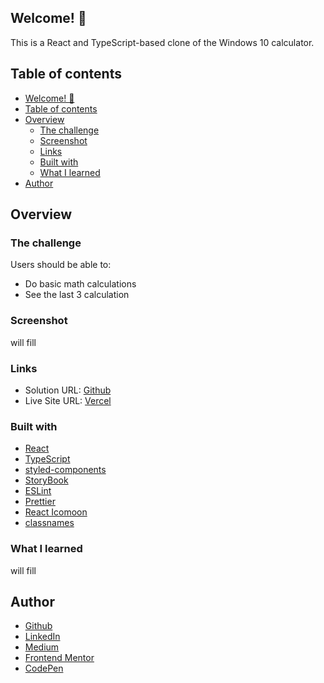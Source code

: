 ## Welcome! 👋

This is a React and TypeScript-based clone of the Windows 10 calculator.

## Table of contents

- [Welcome! 👋](#welcome-)
- [Table of contents](#table-of-contents)
- [Overview](#overview)
  - [The challenge](#the-challenge)
  - [Screenshot](#screenshot)
  - [Links](#links)
  - [Built with](#built-with)
  - [What I learned](#what-i-learned)
- [Author](#author)

## Overview

### The challenge

Users should be able to:

- Do basic math calculations
- See the last 3 calculation

### Screenshot

will fill

### Links

- Solution URL: [Github](https://github.com/aycanogut/calculator-react)
- Live Site URL: [Vercel](https://calculator-react-phi.vercel.app/)

### Built with

- [React](https://reactjs.org/)
- [TypeScript](https://www.typescriptlang.org/)
- [styled-components](https://styled-components.com/)
- [StoryBook](https://storybook.js.org/)
- [ESLint](https://eslint.org/)
- [Prettier](https://prettier.io/)
- [React Icomoon](https://github.com/aykutkardas/react-icomoon)
- [classnames](https://github.com/JedWatson/classnames)

### What I learned

will fill

## Author

- [Github](https://github.com/aycanogut)
- [LinkedIn](https://www.linkedin.com/in/aycanogut/)
- [Medium](https://medium.com/@aycanogut)
- [Frontend Mentor](https://www.frontendmentor.io/profile/bleedeleventh)
- [CodePen](https://codepen.io/aycanogutt)
